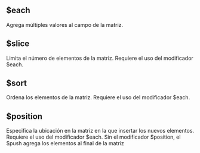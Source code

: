 ## $each
Agrega múltiples valores al campo de la matriz.
## $slice
Limita el número de elementos de la matriz. Requiere el uso del modificador $each.
## $sort
Ordena los elementos de la matriz. Requiere el uso del modificador $each.
## $position
Especifica la ubicación en la matriz en la que insertar los nuevos elementos. Requiere el uso del modificador $each. Sin el modificador $position, el $push agrega los elementos al final de la matriz